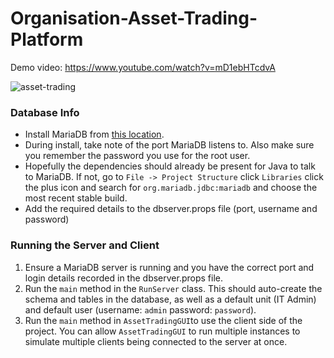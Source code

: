 # Organisation-Asset-Trading-Platform

Demo video: https://www.youtube.com/watch?v=mD1ebHTcdvA

![asset-trading](https://user-images.githubusercontent.com/47819009/128789851-2fc53571-48a9-472a-8e0e-f744fe92c798.PNG)


### Database Info

- Install MariaDB from [this location](https://mariadb.org/download/).
- During install, take note of the port MariaDB listens to. Also make sure you remember the password you use for the root user.
- Hopefully the dependencies should already be present for Java to talk to MariaDB. If not, go to `File -> Project Structure` click `Libraries` click the plus icon and search for `org.mariadb.jdbc:mariadb` and choose the most recent stable build.
- Add the required details to the dbserver.props file (port, username and password)

### Running the Server and Client

1. Ensure a MariaDB server is running and you have the correct port and login details recorded in the dbserver.props file.
2. Run the ```main``` method in the ```RunServer``` class. This should auto-create the schema and tables in the database, as well as a default unit (IT Admin) and default user (username: ```admin``` password: ```password```).
3. Run the ```main``` method in ```AssetTradingGUI```to use the client side of the project.  You can allow ```AssetTradingGUI``` to run multiple instances to simulate multiple clients being connected to the server at once.
